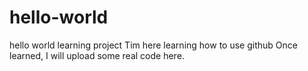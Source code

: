 # hello-world
hello world learning project
Tim here learning how to use github
Once learned, I will upload some real code here.
